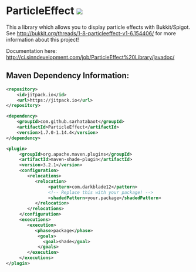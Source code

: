 ParticleEffect [![](https://jitpack.io/v/sarhatabaot/ParticleEffect.svg)](https://jitpack.io/#sarhatabaot/ParticleEffect)
==============

This a library which allows you to display particle effects with Bukkit/Spigot. See http://bukkit.org/threads/1-8-particleeffect-v1-6.154406/ for more information about this project!

Documentation here: http://ci.sinndevelopment.com/job/ParticleEffect%20Library/javadoc/

## Maven Dependency Information:
```xml
<repository>
	<id>jitpack.io</id>
	<url>https://jitpack.io</url>
</repository>
```
```xml        
<dependency>
	<groupId>com.github.sarhatabaot</groupId>
	<artifactId>ParticleEffect</artifactId>
	<version>1.7.0-1.14.4</version>
</dependency>
```
```xml      
<plugin>
     <groupId>org.apache.maven.plugins</groupId>
     <artifactId>maven-shade-plugin</artifactId>
     <version>3.2.1</version>
     <configuration>
        <relocations>
           <relocation>
                <pattern>com.darkblade12</pattern>
                <!-- Replace this with your package! -->
                <shadedPattern>your.package</shadedPattern>
           </relocation>
        </relocations>
     </configuration>
     <executions>
        <execution>
           <phase>package</phase>
            <goals>
              <goal>shade</goal>
            </goals>
        </execution>
     </executions>
</plugin>
```
